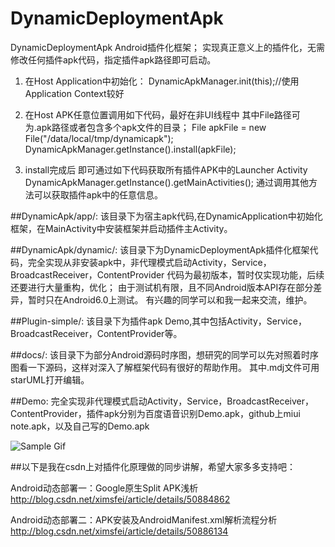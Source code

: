 # DynamicDeploymentApk
DynamicDeploymentApk Android插件化框架；
实现真正意义上的插件化，无需修改任何插件apk代码，指定插件apk路径即可启动。

1. 在Host Application中初始化：
DynamicApkManager.init(this);//使用Application Context较好

2. 在Host APK任意位置调用如下代码，最好在非UI线程中
其中File路径可为.apk路径或者包含多个apk文件的目录；
File apkFile = new File("/data/local/tmp/dynamicapk");
DynamicApkManager.getInstance().install(apkFile);

3. install完成后
即可通过如下代码获取所有插件APK中的Launcher Activity
DynamicApkManager.getInstance().getMainActivities();
通过调用其他方法可以获取插件apk中的任意信息。

##DynamicApk/app/:
该目录下为宿主apk代码,在DynamicApplication中初始化框架，在MainActivity中安装框架并启动插件主Activity。

##DynamicApk/dynamic/:
该目录下为DynamicDeploymentApk插件化框架代码，完全实现从非安装apk中，非代理模式启动Activity，Service，BroadcastReceiver，ContentProvider
代码为最初版本，暂时仅实现功能，后续还要进行大量重构，优化；
由于测试机有限，且不同Android版本API存在部分差异，暂时只在Android6.0上测试。
有兴趣的同学可以和我一起来交流，维护。

##Plugin-simple/:
该目录下为插件apk Demo,其中包括Activity，Service，BroadcastReceiver，ContentProvider等。

##docs/:
该目录下为部分Android源码时序图，想研究的同学可以先对照着时序图看一下源码，这样对深入了解框架代码有很好的帮助作用。
其中.mdj文件可用starUML打开编辑。

##Demo:
完全实现非代理模式启动Activity，Service，BroadcastReceiver，ContentProvider，插件apk分别为百度语音识别Demo.apk，github上miui note.apk，以及自己写的Demo.apk

![Sample Gif](https://github.com/ximsfei/DynamicApk/blob/master/Demo.gif)

##以下是我在csdn上对插件化原理做的同步讲解，希望大家多多支持吧：

Android动态部署一：Google原生Split APK浅析
http://blog.csdn.net/ximsfei/article/details/50884862

Android动态部署二：APK安装及AndroidManifest.xml解析流程分析
http://blog.csdn.net/ximsfei/article/details/50886134
